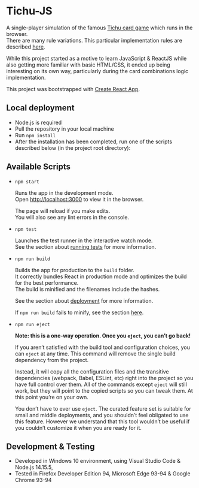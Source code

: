 # Tichu-JS

A single-player simulation of the famous [Tichu card game](https://en.wikipedia.org/wiki/Tichu) which runs in the browser. \
There are many rule variations. This particular implementation rules are described [here](http://www.gamecabinet.com/rules/Tichu.html).

While this project started as a motive to learn JavaScript & ReactJS while also getting more familiar with basic HTML/CSS, it ended up being interesting on its own way, particularly during the card combinations logic implementation.

This project was bootstrapped with [Create React App](https://github.com/facebook/create-react-app).

## Local deployment
- Node.js is required
- Pull the repository in your local machine
- Run `npm install`
- After the installation has been completed, run one of the scripts described below (in the project root directory):

## Available Scripts

- `npm start`

    Runs the app in the development mode.\
    Open [http://localhost:3000](http://localhost:3000) to view it in the browser.

    The page will reload if you make edits.\
    You will also see any lint errors in the console.

- `npm test`

    Launches the test runner in the interactive watch mode.\
    See the section about [running tests](https://facebook.github.io/create-react-app/docs/running-tests) for more information.

- `npm run build`

    Builds the app for production to the `build` folder.\
    It correctly bundles React in production mode and optimizes the build for the best performance. \
    The build is minified and the filenames include the hashes.

    See the section about [deployment](https://facebook.github.io/create-react-app/docs/deployment) for more information.

    If `npm run build` fails to minify, see the section [here](https://facebook.github.io/create-react-app/docs/troubleshooting#npm-run-build-fails-to-minify).

- `npm run eject`

    **Note: this is a one-way operation. Once you `eject`, you can’t go back!**

    If you aren’t satisfied with the build tool and configuration choices, you can `eject` at any time. This command will remove the single build dependency from the project.

    Instead, it will copy all the configuration files and the transitive dependencies (webpack, Babel, ESLint, etc) right into the project so you have full control over them. All of the commands except `eject` will still work, but they will point to the copied scripts so you can tweak them. At this point you’re on your own.

    You don’t have to ever use `eject`. The curated feature set is suitable for small and middle deployments, and you shouldn’t feel obligated to use this feature. However we understand that this tool wouldn’t be useful if you couldn’t customize it when you are ready for it.

## Development & Testing
- Developed in Windows 10 environment, using Visual Studio Code & Node.js 14.15.5,
- Tested in Firefox Developer Edition 94, Microsoft Edge 93-94 & Google Chrome 93-94

